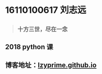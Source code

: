 # 16110100617 刘志远

> ## `十方三世，尽在一念`

## 2018 python 课

## 博客地址：[lzyprime.github.io](https://lzyprime.gitee.io)

